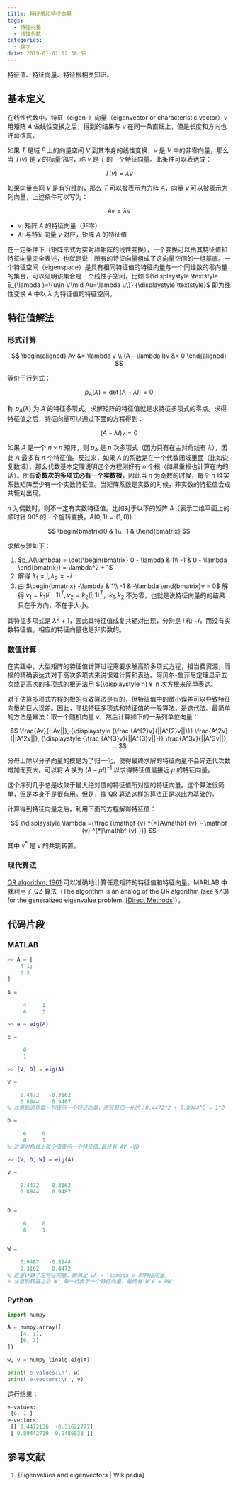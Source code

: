 ```yaml
---
title: 特征值和特征向量
tags:
  - 特征向量
  - 线性代数
categories:
  - 数学
date: 2019-01-01 02:38:59
---
```



特征值、特征向量、特征根相关知识。

<!-- more -->

## 基本定义

在线性代数中，特征（eigen-）向量（eigenvector or characteristic vector）$v$ 用矩阵 $A$ 做线性变换之后，得到的结果与 $v$ 在同一条直线上，但是长度和方向也许会改变。

如果 $T$ 是域 $F$ 上的向量空间 $V$ 到其本身的线性变换，$v$ 是 $V$ 中的非零向量，那么当 $T(v)$ 是 $v$ 的标量倍时，称 $v$ 是 $T$ 的一个特征向量。此条件可以表达成：

$$
T(v) = \lambda v
$$

如果向量空间 $V$ 是有穷维的，那么 $T$ 可以被表示为方阵 $A$，向量 $v$ 可以被表示为列向量，上述条件可以写为：

$$
Av = \lambda v
$$

- $v$: 矩阵 $A$ 的特征向量（非零）
- $\lambda$: 与特征向量 $v$ 对应，矩阵 $A$ 的特征值

在一定条件下（矩阵形式为实对称矩阵的线性变换），一个变换可以由其特征值和特征向量完全表述，也就是说：所有的特征向量组成了这向量空间的一组基底。一个特征空间（eigenspace）是具有相同特征值的特征向量与一个同维数的零向量的集合，可以证明该集合是一个线性子空间，比如 ${\displaystyle \textstyle E_{\lambda }=\{u\in V\mid Au=\lambda u\}} {\displaystyle \textstyle}$ 即为线性变换 $A$ 中以 $\lambda$ 为特征值的特征空间。

## 特征值解法

### 形式计算

$$
\begin{aligned}
    Av &= \lambda v \\
    (A - \lambda I)v &= 0
\end{aligned}
$$

等价于行列式：

$$
p_A(\lambda) = \det(A - \lambda I) = 0
$$

称 $p_A(\lambda)$ 为 $A$ 的特征多项式。求解矩阵的特征值就是求特征多项式的零点。求得特征值之后，特征向量可以通过下面的方程得到：

$$
(A - \lambda I)v = 0
$$

如果 $A$ 是一个 $n \times  n$ 矩阵，则 $p_A$ 是 $n$ 次多项式（因为只有在主对角线有 $\lambda$），因此 $A$ 最多有 $n$ 个特征值。反过来，如果 $A$ 的系数是在一个代数闭域里面（比如说复数域），那么代数基本定理说明这个方程刚好有 $n$ 个根（如果重根也计算在内的话）。所有**奇数次的多项式必有一个实数根**，因此当 $n$ 为奇数的时候，每个 $n$ 维实系数矩阵至少有一个实数特征值。当矩阵系数是实数的时候，非实数的特征值会成共轭对出现。

$n$ 为偶数时，则不一定有实数特征值。比如对于以下的矩阵 $A$（表示二维平面上的顺时针 90° 的一个旋转变换，$A(0, 1) = (1, 0)$)：

$$
\begin{bmatrix}0 & 1\\ -1 & 0\end{bmatrix}
$$

求解步骤如下：

1. $p_A(\lambda) = \det(\begin{bmatrix}
    0 - \lambda & 1\\
    -1 & 0 - \lambda
\end{bmatrix}) = \lambda^2 + 1$
2. 解得 $\lambda_1 = i, \lambda_2 = -i$
3. 由 $\begin{bmatrix}
    -\lambda & 1\\
    -1 & -\lambda
\end{bmatrix}v = 0$ 解得 $v_1 = k_1(i, -1)^T, v_2 = k_2(i, 1)^T$，$k_1, k_2$ 不为零，也就是说特征向量的的结果只在乎方向，不在乎大小。

其特征多项式是 ${\displaystyle \lambda ^{2}+1}$，因此其特征值成复共轭对出现，分别是 $i$ 和 $-i$，而没有实数特征值。相应的特征向量也是非实数的。

### 数值计算

在实践中，大型矩阵的特征值计算过程需要求解高阶多项式方程，相当费资源，而根的精确表达式对于高次多项式来说很难计算和表达。阿贝尔-鲁菲尼定理显示五次或更高次的多项式的根无法用 \${\displaystyle n}￥ n 次方根来简单表达。

对于估算多项式方程的根的有效算法是有的，但特征值中的微小误差可以导致特征向量的巨大误差。因此，寻找特征多项式和特征值的一般算法，是迭代法。最简单的方法是幂法：取一个随机向量 $v$，然后计算如下的一系列单位向量：

$$
\frac{Av}{||Av||}, {\displaystyle {\frac {A^{2}v}{||A^{2}v||}}} \frac{A^2v}{||A^2v||}, {\displaystyle {\frac {A^{3}v}{||A^{3}v||}}} \frac{A^3v}{||A^3v||}, ...
$$

分母上除以分子向量的模是为了归一化，使得最终求解的特征向量不会碎迭代次数增加而变大。可以将 $A$ 换为 ${\displaystyle (A-\mu I)^{-1}}$ 以求得特征值最接近 $\mu$ 的特征向量。

这个序列几乎总是收敛于最大绝对值的特征值所对应的特征向量。这个算法很简单，但是本身不是很有用。但是，像 QR 算法这样的算法正是以此为基础的。

计算得到特征向量之后，利用下面的方程解得特征值：

$$
{\displaystyle \lambda ={\frac {\mathbf {v} ^{*}A\mathbf {v} }{\mathbf {v} ^{*}\mathbf {v} }}}
$$

其中 $v^*$ 是 $v$ 的共轭转置。

### 现代算法

[QR algorithm, 1961](https://en.wikipedia.org/wiki/QR_algorithm) 可以准确地计算任意矩阵的特征值和特征向量。MARLAB 中就利用了 QZ 算法（The algorithm is an analog of the QR algorithm (see §7.3) for the generalized eigenvalue problem. [[Direct Methods](http://www.netlib.org/utk/people/JackDongarra/etemplates/node282.html)]）。

## 代码片段

### MATLAB

```matlab
>> A = [
    4 1;
    6 3
]

A =

     4     1
     6     3

>> e = eig(A)

e =

     6
     1

>> [V, D] = eig(A)

V =

    0.4472   -0.3162
    0.8944    0.9487
% 注意到这里每一列表示一个特征向量，而且是归一化的：0.4472^2 + 0.8944^2 = 1^2

D =

     6     0
     0     1
% 这里对角线上每个值表示一个特征值,最终有 AV =VD

>> [V, D, W] = eig(A)

V =

    0.4472   -0.3162
    0.8944    0.9487


D =

     6     0
     0     1


W =

    0.9487   -0.8944
    0.3162    0.4472
% 这里计算了左特征向量，即满足 vA = \lambda v 的特征向量。
% 注意到转置之后 W' 每一行表示一个特征向量，最终有 W'A = DW'
```

### Python

```py
import numpy

A = numpy.array([
    [4, 1],
    [6, 3]
])

w, v = numpy.linalg.eig(A)

print('e-values:\n', w)
print('e-vectors:\n', v)
```

运行结果：

```py
e-values:
 [6. 1.]
e-vectors:
 [[ 0.4472136  -0.31622777]
 [ 0.89442719  0.9486833 ]]
```

## 参考文献

1. [Eigenvalues and eigenvectors | Wikipedia]
